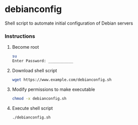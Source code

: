 # debianconfig
Shell script to automate initial configuration of Debian servers

### Instructions
1. Become root
    ```bash
    su
    Enter Password: ___________
    ```
2. Download shell script
     ```bash
     wget https://www.example.com/debianconfig.sh
     ```
3. Modify permissions to make executable 
     ```bash
     chmod -x debianconfig.sh
     ```
4. Execute shell script 
     ```bash
     ./debianconfig.sh
     ```
     
